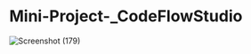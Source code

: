 # Mini-Project-_CodeFlowStudio
![Screenshot (179)](https://github.com/ranbirsingh-max/Mini-Project-_CodeFlowStudio/assets/106223825/1ac33b69-2ac7-48f2-b474-fba90d340368)
